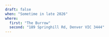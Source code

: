 ```yaml
---
draft: false
when: "Sometime in late 2026"
where:
  first: "The Burrow"
  second: "189 Springhill Rd, Denver VIC 3444"
---
```

